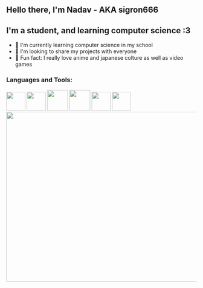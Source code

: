 ## Hello there, I'm Nadav - AKA sigron666

## I'm a student, and learning computer science :3

- 💼 I'm currently learning computer science in my school
- 🥡 I'm looking to share my projects with everyone
- 🎌 Fun fact: I really love anime and japanese colture as well as video games

### Languages and Tools:

<img src="http://thebug.co.il//wp-content/uploads/2014/12/Unofficial_JavaScript_logo_2.svg_.png" width="50" height="50" >
<img src="https://upload.wikimedia.org/wikipedia/commons/thumb/c/c3/Python-logo-notext.svg/1024px-Python-logo-notext.svg.png" width="50" height="50" >
<img src="https://upload.wikimedia.org/wikipedia/commons/thumb/6/61/HTML5_logo_and_wordmark.svg/1024px-HTML5_logo_and_wordmark.svg.png" width="55" height="55" >
<img src="https://upload.wikimedia.org/wikipedia/commons/thumb/e/ef/Stack_Overflow_icon.svg/768px-Stack_Overflow_icon.svg.png" width="55" height="55" >
<img src="https://upload.wikimedia.org/wikipedia/commons/9/91/Octicons-mark-github.svg" width="50" height="50" >
<img src="https://seeklogo.com/images/C/c-sharp-c-logo-02F17714BA-seeklogo.com.png" width="50" height="50" >


<br />

<img src="https://static.zerochan.net/Tohsaka.Rin.full.2517520.gif" width="800" height="450" >
